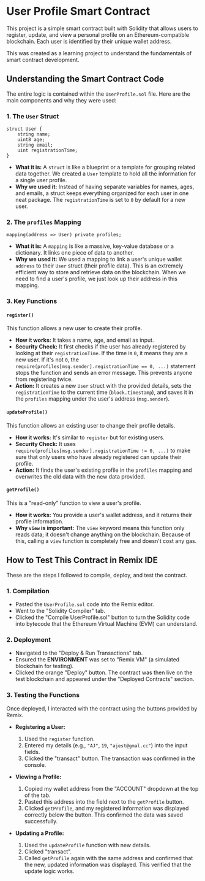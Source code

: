 # User Profile Smart Contract

This project is a simple smart contract built with Solidity that allows users to register, update, and view a personal profile on an Ethereum-compatible blockchain. Each user is identified by their unique wallet address.

This was created as a learning project to understand the fundamentals of smart contract development.

## Understanding the Smart Contract Code

The entire logic is contained within the `UserProfile.sol` file. Here are the main components and why they were used:

### 1. The `User` Struct
```solidity
struct User {
    string name;
    uint8 age;
    string email;
    uint registrationTime;
}
```
* **What it is:** A `struct` is like a blueprint or a template for grouping related data together. We created a `User` template to hold all the information for a single user profile.
* **Why we used it:** Instead of having separate variables for names, ages, and emails, a struct keeps everything organized for each user in one neat package. The `registrationTime` is set to `0` by default for a new user.

### 2. The `profiles` Mapping
```solidity
mapping(address => User) private profiles;
```
* **What it is:** A `mapping` is like a massive, key-value database or a dictionary. It links one piece of data to another.
* **Why we used it:** We used a mapping to link a user's unique wallet `address` to their `User` struct (their profile data). This is an extremely efficient way to store and retrieve data on the blockchain. When we need to find a user's profile, we just look up their address in this mapping.

### 3. Key Functions

#### `register()`
This function allows a new user to create their profile.
* **How it works:** It takes a name, age, and email as input.
* **Security Check:** It first checks if the user has already registered by looking at their `registrationTime`. If the time is `0`, it means they are a new user. If it's not `0`, the `require(profiles[msg.sender].registrationTime == 0, ...)` statement stops the function and sends an error message. This prevents anyone from registering twice.
* **Action:** It creates a new `User` struct with the provided details, sets the `registrationTime` to the current time (`block.timestamp`), and saves it in the `profiles` mapping under the user's address (`msg.sender`).

#### `updateProfile()`
This function allows an existing user to change their profile details.
* **How it works:** It's similar to `register` but for existing users.
* **Security Check:** It uses `require(profiles[msg.sender].registrationTime != 0, ...)` to make sure that only users who have already registered can update their profile.
* **Action:** It finds the user's existing profile in the `profiles` mapping and overwrites the old data with the new data provided.

#### `getProfile()`
This is a "read-only" function to view a user's profile.
* **How it works:** You provide a user's wallet address, and it returns their profile information.
* **Why `view` is important:** The `view` keyword means this function only reads data; it doesn't change anything on the blockchain. Because of this, calling a `view` function is completely free and doesn't cost any gas.

## How to Test This Contract in Remix IDE

These are the steps I followed to compile, deploy, and test the contract.

### 1. Compilation
* Pasted the `UserProfile.sol` code into the Remix editor.
* Went to the "Solidity Compiler" tab.
* Clicked the "Compile UserProfile.sol" button to turn the Solidity code into bytecode that the Ethereum Virtual Machine (EVM) can understand.

### 2. Deployment
* Navigated to the "Deploy & Run Transactions" tab.
* Ensured the **ENVIRONMENT** was set to "Remix VM" (a simulated blockchain for testing).
* Clicked the orange "Deploy" button. The contract was then live on the test blockchain and appeared under the "Deployed Contracts" section.

### 3. Testing the Functions
Once deployed, I interacted with the contract using the buttons provided by Remix.

* **Registering a User:**
    1.  Used the `register` function.
    2.  Entered my details (e.g., `"AJ"`, `19`, `"ajest@gmal.cc"`) into the input fields.
    3.  Clicked the "transact" button. The transaction was confirmed in the console.

* **Viewing a Profile:**
    1.  Copied my wallet address from the "ACCOUNT" dropdown at the top of the tab.
    2.  Pasted this address into the field next to the `getProfile` button.
    3.  Clicked `getProfile`, and my registered information was displayed correctly below the button. This confirmed the data was saved successfully.

* **Updating a Profile:**
    1.  Used the `updateProfile` function with new details.
    2.  Clicked "transact".
    3.  Called `getProfile` again with the same address and confirmed that the new, updated information was displayed. This verified that the update logic works.
